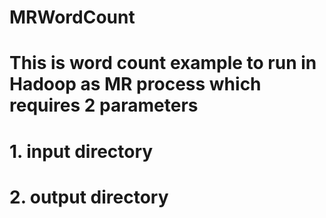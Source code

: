 # MRWordCount
#
# This is word count example to run in Hadoop as MR process which requires 2 parameters 
# 1. input directory
# 2. output directory

